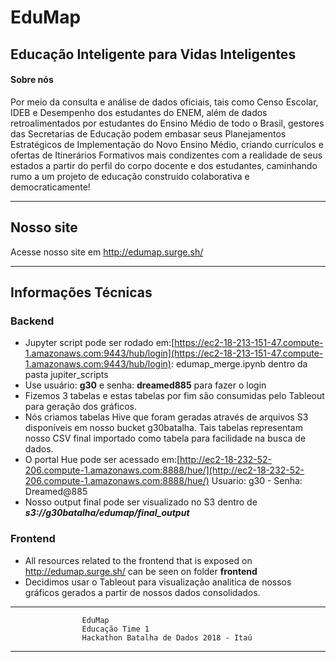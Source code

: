 
# EduMap

## Educação Inteligente para Vidas Inteligentes

#### Sobre nós
Por meio da consulta e análise de dados oficiais, tais como Censo Escolar, IDEB e Desempenho dos estudantes do ENEM, além de dados retroalimentados por estudantes do Ensino Médio de todo o Brasil, gestores das Secretarias de Educação podem embasar seus Planejamentos Estratégicos de Implementação do Novo Ensino Médio, criando currículos e ofertas de Itinerários Formativos mais condizentes com a realidade de seus estados a partir do perfil do corpo docente e dos estudantes, caminhando rumo a um projeto de educação construído colaborativa e democraticamente!
___
## Nosso site
Acesse nosso site em http://edumap.surge.sh/

---

## Informações Técnicas
### Backend 
- Jupyter script pode ser rodado em:[https://ec2-18-213-151-47.compute-1.amazonaws.com:9443/hub/login](https://ec2-18-213-151-47.compute-1.amazonaws.com:9443/hub/login): edumap_merge.ipynb dentro da pasta jupiter_scripts
- Use usuário: **g30** e  senha: **dreamed885** para fazer o login
- Fizemos 3 tabelas e estas tabelas por fim são consumidas pelo Tableout para geração dos gráficos.
- Nós criamos tabelas Hive que foram geradas através de arquivos S3 disponíveis em nosso bucket g30batalha. Tais tabelas representam nosso CSV final importado como tabela para facilidade na busca de dados.
- O portal Hue pode ser acessado em:[http://ec2-18-232-52-206.compute-1.amazonaws.com:8888/hue/](http://ec2-18-232-52-206.compute-1.amazonaws.com:8888/hue/) Usuario: g30  - Senha: Dreamed@885
- Nosso output final pode ser visualizado no S3 dentro de ***s3://g30batalha/edumap/final_output***

 ### Frontend 
- All resources related to the frontend that is exposed on http://edumap.surge.sh/ can be seen on folder **frontend**
- Decidimos usar o Tableout para visualização analitica de nossos gráficos gerados a partir de nossos dados consolidados. 

---


					EduMap
					Educação Time 1
					Hackathon Batalha de Dados 2018 - Itaú
---
